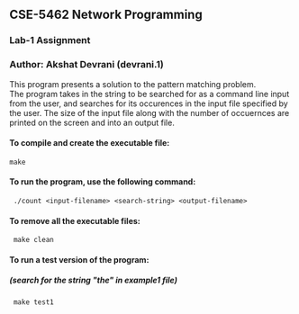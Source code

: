 ## CSE-5462 Network Programming
### Lab-1 Assignment
### Author: Akshat Devrani (devrani.1)

This program presents a solution to the pattern matching problem.<br>
The program takes in the string to be searched for as a command line input from the user, and searches for its occurences in the input file specified by the user.
The size of the input file along with the number of occuernces are printed on the screen and into an output file.

#### To compile and create the executable file: 
```make```

#### To run the program, use the following command:
``` ./count <input-filename> <search-string> <output-filename>```

#### To remove all the executable files:
``` make clean```

#### To run a test version of the program:
##### (search for the string "the" in example1 file)
``` make test1```
